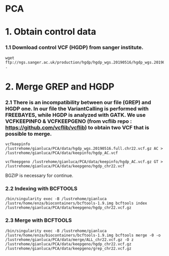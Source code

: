 # PCA

# 1. Obtain control data

### 1.1 Download control VCF (HGDP) from sanger institute.

```
wget ftp://ngs.sanger.ac.uk/production/hgdp/hgdp_wgs.20190516/hgdp_wgs.20190516.full.chr22.vcf.gz . 
```

# 2. Merge GREP and HGDP

### 2.1 There is an incompatibility between our file (GREP) and HGDP one. In our file the VariantCalling is performed with FREEBAYES, while HGDP is analyzed with GATK. We use VCFKEEPINFO & VCFKEEPGENO (from vcflib repo : https://github.com/vcflib/vcflib) to obtain two VCF that is possible to merge.

```
vcfkeepinfo /lustrehome/gianluca/PCA/data/hgdp_wgs.20190516.full.chr22.vcf.gz AC > /lustrehome/gianluca/PCA/data/keepinfo/hgdp_AC.vcf
```
``` 
vcfkeepgeno /lustrehome/gianluca/PCA/data/keepinfo/hgdp_AC.vcf.gz GT > /lustrehome/gianluca/PCA/data/keepgeno/hgdp_chr22.vcf
```

BGZIP is necessary for continue.

### 2.2 Indexing with BCFTOOLS

```
/bin/singularity exec -B /lustrehome/gianluca /lustre/home/enza/biocontainers/bcftools-1.9.img bcftools index /lustrehome/gianluca/PCA/data/keepgeno/hgdp_chr22.vcf.gz
```

### 2.3 Merge with BCFTOOLS

```
/bin/singularity exec -B /lustrehome/gianluca /lustre/home/enza/biocontainers/bcftools-1.9.img bcftools merge -0 -o /lustrehome/gianluca/PCA/data/merge/ALL_chr22.vcf.gz -O z /lustrehome/gianluca/PCA/data/keepgeno/hgdp_chr22.vcf.gz /lustrehome/gianluca/PCA/data/keepgeno/grep_chr22.vcf.gz
```

